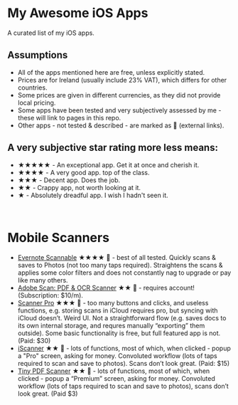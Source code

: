 # My Awesome iOS Apps

A curated list of my iOS apps.

## Assumptions
- All of the apps mentioned here are free, unless explicitly stated.
- Prices are for Ireland (usually include 23% VAT), which differs for other countries.
- Some prices are given in different currencies, as they did not provide local pricing.
- Some apps have been tested and very subjectively assessed by me - these will link to pages in this repo.
- Other apps - not tested & described - are marked as 🔗 (external links).

## A very subjective star rating more less means:
- ★★★★★ - An exceptional app. Get it at once and cherish it.
- ★★★★ - A very good app. top of the class.
- ★★★ - Decent app. Does the job.
- ★★ - Crappy app, not worth looking at it.
- ★ - Absolutely dreadful app. I wish I hadn't seen it.


<br>


# Mobile Scanners
- [Evernote Scannable](https://apps.apple.com/us/app/evernote-scannable/id883338188) ★★★★ 🔗 - best of all tested. Quickly scans & saves to Photos (not too many taps required). Straightens the scans & applies some color filters and does not constantly nag to upgrade or pay like many others.
- [Adobe Scan: PDF & OCR Scanner](https://apps.apple.com/us/app/adobe-scan-pdf-ocr-scanner/id1199564834) ★★ 🔗 - requires account! (Subscription: $10/m).
- [Scanner Pro](https://apps.apple.com/us/app/scanner-pro-document-scanning/id333710667) ★★★ 🔗 - too many buttons and clicks, and useless functions, e.g. storing scans in iCloud requires pro, but syncing with iCloud doesn’t. Weird UI. Not a straightforward flow (e.g. saves docs to its own internal storage, and requres manually “exporting” them outside). Some basic functionality is free, but full featured app is not. (Paid: $30)
- [iScanner](https://apps.apple.com/us/app/iscanner-pdf-scanner-app/id1035331258) ★★ 🔗 - lots of functions, most of which, when clicked - popup a "Pro" screen, asking for money. Convoluted workflow (lots of taps required to scan and save to photos). Scans don’t look great. (Paid: $15)
- [Tiny PDF Scanner](https://apps.apple.com/us/app/tiny-pdf-scanner/id1105479069) ★★ 🔗 - lots of functions, most of which, when clicked - popup a “Premium” screen, asking for money. Convoluted workflow (lots of taps required to scan and save to photos), scans don’t look great. (Paid $3)
